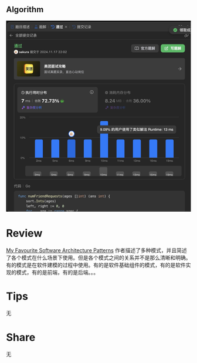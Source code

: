 ## Algorithm
![yueqingming-20240-11-17-lc](../../images/temp/yueqingming-20240-11-17-lc.jpg)

# Review
[My Favourite Software Architecture Patterns](https://medium.com/gitconnected/my-favourite-software-architecture-patterns-0e57073b4be1)
作者描述了多种模式，并且简述了各个模式在什么场景下使用。但是各个模式之间的关系并不是那么清晰和明确。
有的模式是在软件建模的过程中使用。有的是软件基础组件的模式，有的是软件实现的模式，有的是前端，有的是后端。。。

# Tips
无

# Share
无 